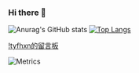  ### Hi there 👋

<!--
**tyfhxn/tyfhxn** is a ✨ _special_ ✨ repository because its `README.md` (this file) appears on your GitHub profile.

Here are some ideas to get you started:

- 🔭 I’m currently working on ...
- 🌱 I’m currently learning ...
- 👯 I’m looking to collaborate on ...
- 🤔 I’m looking for help with ...
- 💬 Ask me about ...
- 📫 How to reach me: ...
- 😄 Pronouns: ...
- ⚡ Fun fact: ...
-->

![Anurag's GitHub stats](https://github-readme-stats.vercel.app/api?username=tyfhxn&show_icons=true&theme=chartreuse-dark)
[![Top Langs](https://github-readme-stats.vercel.app/api/top-langs/?username=tyfhxn&layout=compact)](https://github.com/tyfhxn/github-readme-stats)


[!tyfhxn的留言板](https://api.moedog.org/room/@tyfhxn)

![Metrics](https://metrics.lecoq.io/tyfhxn?template=classic&config.timezone=Asia%2FShanghai)

